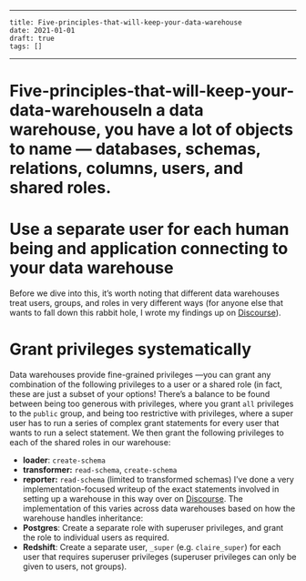 
---
    title: Five-principles-that-will-keep-your-data-warehouse
    date: 2021-01-01    
    draft: true
    tags: []
---
# Five-principles-that-will-keep-your-data-warehouseIn a data warehouse, you have a lot of objects to name — databases, schemas, relations, columns, users, and shared roles.
# Use a separate user for each human being and application connecting to your data warehouse
Before we dive into this, it’s worth noting that different data warehouses treat users, groups, and roles in very different ways (for anyone else that wants to fall down this rabbit hole, I wrote my findings up on [Discourse](https://discourse.getdbt.com/t/the-difference-between-users-groups-and-roles-on-each-data-warehouse/429)).
# Grant privileges systematically
Data warehouses provide fine-grained privileges —you can grant any combination of the following privileges to a user or a shared role (in fact, these are just a subset of your options!
There’s a balance to be found between being too generous with privileges, where you grant `all` privileges to the `public` group, and being too restrictive with privileges, where a super user has to run a series of complex grant statements for every user that wants to run a select statement.
We then grant the following privileges to each of the shared roles in our warehouse:
- **loader**: `create-schema`
- **transformer:** `read-schema`, `create-schema`
- **reporter:** `read-schema` (limited to transformed schemas)
I’ve done a very implementation-focused writeup of the exact statements involved in setting up a warehouse in this way over on [Discourse](https://discourse.getdbt.com/t/the-exact-grant-statements-we-use-in-a-dbt-project/430).
The implementation of this varies across data warehouses based on how the warehouse handles inheritance:
- **Postgres**: Create a separate role with superuser privileges, and grant the role to individual users as required.
- **Redshift**: Create a separate user, `_super` (e.g. `claire_super`) for each user that requires superuser privileges (superuser privileges can only be given to users, not groups).

